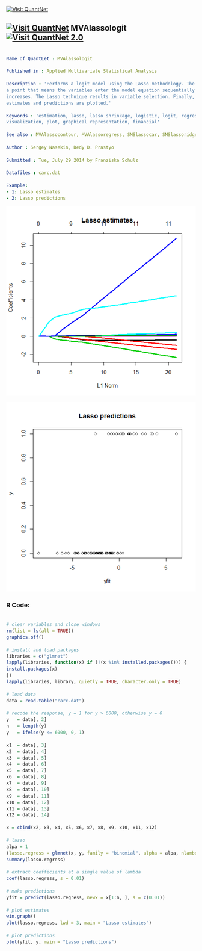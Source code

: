 
[<img src="https://github.com/QuantLet/Styleguide-and-FAQ/blob/master/pictures/banner.png" width="888" alt="Visit QuantNet">](http://quantlet.de/)

## [<img src="https://github.com/QuantLet/Styleguide-and-FAQ/blob/master/pictures/qloqo.png" alt="Visit QuantNet">](http://quantlet.de/) **MVAlassologit** [<img src="https://github.com/QuantLet/Styleguide-and-FAQ/blob/master/pictures/QN2.png" width="60" alt="Visit QuantNet 2.0">](http://quantlet.de/)

```yaml

Name of QuantLet : MVAlassologit

Published in : Applied Multivariate Statistical Analysis

Description : 'Performs a logit model using the Lasso methodology. The estimates become nonzero at
a point that means the variables enter the model equation sequentially as the shrinkage parameter
increases. The Lasso technique results in variable selection. Finally, the resulting Lasso
estimates and predictions are plotted.'

Keywords : 'estimation, lasso, lasso shrinkage, logistic, logit, regression, forecast, data
visualization, plot, graphical representation, financial'

See also : MVAlassocontour, MVAlassoregress, SMSlassocar, SMSlassoridge, LCPvariance

Author : Sergey Nasekin, Dedy D. Prastyo

Submitted : Tue, July 29 2014 by Franziska Schulz

Datafiles : carc.dat

Example: 
- 1: Lasso estimates
- 2: Lasso predictions

```

![Picture1](MVAlassologit_1.png)

![Picture2](MVAlassologit_2.png)


### R Code:
```r

# clear variables and close windows
rm(list = ls(all = TRUE))
graphics.off()

# install and load packages
libraries = c("glmnet")
lapply(libraries, function(x) if (!(x %in% installed.packages())) {
install.packages(x)
})
lapply(libraries, library, quietly = TRUE, character.only = TRUE)

# load data
data = read.table("carc.dat")

# recode the response, y = 1 for y > 6000, otherwise y = 0
y   = data[, 2]
n   = length(y)
y   = ifelse(y <= 6000, 0, 1)

x1  = data[, 3]
x2  = data[, 4]
x3  = data[, 5]
x4  = data[, 6]
x5  = data[, 7]
x6  = data[, 8]
x7  = data[, 9]
x8  = data[, 10]
x9  = data[, 11]
x10 = data[, 12]
x11 = data[, 13]
x12 = data[, 14]

x = cbind(x2, x3, x4, x5, x6, x7, x8, x9, x10, x11, x12)

# lasso
alpa = 1
(lasso.regress = glmnet(x, y, family = "binomial", alpha = alpa, nlambda = 100))
summary(lasso.regress)

# extract coefficients at a single value of lambda
coef(lasso.regress, s = 0.01)

# make predictions
yfit = predict(lasso.regress, newx = x[1:n, ], s = c(0.01))

# plot estimates
win.graph()
plot(lasso.regress, lwd = 3, main = "Lasso estimates")

# plot predictions
plot(yfit, y, main = "Lasso predictions")

```
